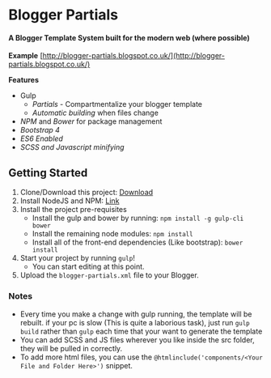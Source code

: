 # Blogger Partials

#### A Blogger Template System built for the modern web (where possible)

**Example**
[http://blogger-partials.blogspot.co.uk/](http://blogger-partials.blogspot.co.uk/)

**Features**

* Gulp
    * *Partials* - Compartmentalize your blogger template
    * *Automatic building* when files change
* *NPM* and *Bower* for package management
* *Bootstrap 4*
* *ES6 Enabled*
* *SCSS and Javascript minifying*

## Getting Started

1. Clone/Download this project: [Download]()
1. Install NodeJS and NPM: [Link](https://nodejs.org/en/download/package-manager/)
2. Install the project pre-requisites
    * Install the gulp and bower by running: `npm install -g gulp-cli bower`
    * Install the remaining node modules: `npm install` 
    * Install all of the front-end dependencies (Like bootstrap): `bower install` 
3. Start your project by running `gulp`!
    * You can start editing at this point.
4. Upload the `blogger-partials.xml` file to your Blogger.

### Notes

* Every time you make a change with gulp running, the template will be rebuilt.
if your pc is slow (This is quite a laborious task), just run `gulp build` 
rather than `gulp` each time that your want to generate the template
* You can add SCSS and JS files wherever you like inside the src folder, they will be pulled in correctly.
* To add more html files, you can use the `@htmlinclude('components/<Your File and Folder Here>')` snippet.